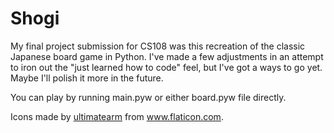# Shogi
My final project submission for CS108 was this recreation of the classic Japanese board game in Python.
I've made a few adjustments in an attempt to iron out the "just learned how to code" feel, but I've got a ways to go yet. Maybe I'll polish it more in the future.

You can play by running main.pyw or either board.pyw file directly.

<div>Icons made by <a href="https://www.flaticon.com/authors/ultimatearm" title="ultimatearm">ultimatearm</a> from <a href="https://www.flaticon.com/" title="Flaticon">www.flaticon.com</a>.</div>
